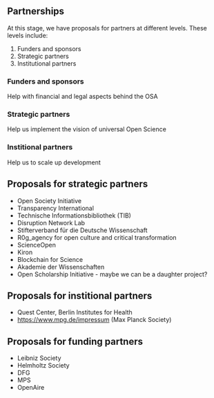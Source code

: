 ## Partnerships

At this stage, we have proposals for partners at different levels. These levels include:

1. Funders and sponsors
2. Strategic partners
3. Institutional partners

### Funders and sponsors

Help with financial and legal aspects behind the OSA


### Strategic partners

Help us implement the vision of universal Open Science


### Institional partners

Help us to scale up development


## Proposals for strategic partners

*	Open Society Initiative
*	Transparency International
*	Technische Informationsbibliothek (TIB)
*	Disruption Network Lab
*	Stifterverband für die Deutsche Wissenschaft
*	R0g_agency for open culture and critical transformation
*	ScienceOpen
*	Kiron
*	Blockchain for Science
*	Akademie der Wissenschaften
*	Open Scholarship Initiative - maybe we can be a daughter project?


## Proposals for institional partners
*	Quest Center, Berlin Institutes for Health
*	https://www.mpg.de/impressum (Max Planck Society)


## Proposals for funding partners
*	Leibniz Society
* Helmholtz Society
* DFG
* MPS
* OpenAire